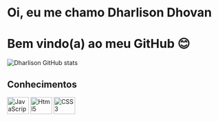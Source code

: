# Oi, eu me chamo Dharlison Dhovan
# Bem vindo(a) ao meu GitHub 😊
   
![Dharlison GitHub stats](https://github-readme-stats.vercel.app/api?username=DharlisonDhovan&show_icons=true&theme=swift)

## Conhecimentos
  <div style="display:inline-block">
        <img width="50" height="40" alt="JavaScript" src="https://cdn.jsdelivr.net/gh/devicons/devicon/icons/javascript/javascript-original.svg" />
        <img width="50" height="40" alt="Html5" src="https://cdn.jsdelivr.net/gh/devicons/devicon/icons/html5/html5-original-wordmark.svg" />
        <img width="50" height="40" alt="CSS3" src="https://cdn.jsdelivr.net/gh/devicons/devicon/icons/css3/css3-original-wordmark.svg" />
    </div>
